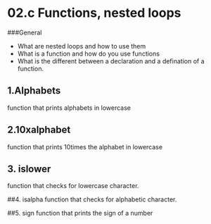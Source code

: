 # 02.c Functions, nested loops

###General

* What are nested loops and how to use them
* What is a function and how do you use functions
* What is the different between a declaration and a defination of a function.

## 1.Alphabets
function that prints alphabets in lowercase

## 2.10xalphabet 
function that prints 10times the alphabet in lowercase

## 3. islower
function that checks for lowercase character.

##4. isalpha
function that checks for alphabetic character.

##5. sign 
function that prints the sign of a number
